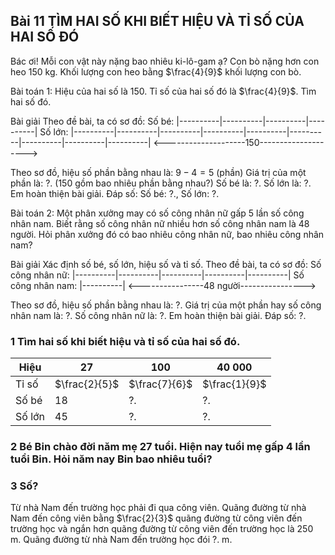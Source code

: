 ## Bài 11 TÌM HAI SỐ KHI BIẾT HIỆU VÀ TỈ SỐ CỦA HAI SỐ ĐÓ

Bác ơi! Mỗi con vật này nặng bao nhiêu ki-lô-gam ạ?
Con bò nặng hơn con heo 150 kg. Khối lượng con heo bằng $\frac{4}{9}$ khối lượng con bò.

Bài toán 1: Hiệu của hai số là 150. Tỉ số của hai số đó là $\frac{4}{9}$. Tìm hai số đó.

Bài giải
Theo đề bài, ta có sơ đồ:
Số bé: |----------|----------|----------|----------|
Số lớn: |----------|----------|----------|----------|----------|----------|----------|----------|----------|
                                         <--------------------150-------------------->

Theo sơ đồ, hiệu số phần bằng nhau là:
$9 - 4 = 5$ (phần)
Giá trị của một phần là:
?. (150 gồm bao nhiêu phần bằng nhau?)
Số bé là:
?.
Số lớn là:
?.
Em hoàn thiện bài giải.
Đáp số: Số bé: ?.,
Số lớn: ?.

Bài toán 2: Một phân xưởng may có số công nhân nữ gấp 5 lần số công nhân nam. Biết rằng số công nhân nữ nhiều hơn số công nhân nam là 48 người. Hỏi phân xưởng đó có bao nhiêu công nhân nữ, bao nhiêu công nhân nam?

Bài giải
Xác định số bé, số lớn, hiệu số và tỉ số.
Theo đề bài, ta có sơ đồ:
Số công nhân nữ: |----------|----------|----------|----------|----------|
Số công nhân nam: |----------|
                           <----------------48 người---------------->

Theo sơ đồ, hiệu số phần bằng nhau là:
?.
Giá trị của một phần hay số công nhân nam là:
?.
Số công nhân nữ là:
?.
Em hoàn thiện bài giải.
Đáp số: ?.

### 1 Tìm hai số khi biết hiệu và tỉ số của hai số đó.

| Hiệu | 27 | 100 | 40 000 |
|---|---|---|---|
| Tỉ số | $\frac{2}{5}$ | $\frac{7}{6}$ | $\frac{1}{9}$ |
| Số bé | 18 | ?. | ?. |
| Số lớn | 45 | ?. | ?. |

### 2 Bé Bin chào đời năm mẹ 27 tuổi. Hiện nay tuổi mẹ gấp 4 lần tuổi Bin. Hỏi năm nay Bin bao nhiêu tuổi?

### 3 Số?
Từ nhà Nam đến trường học phải đi qua công viên. Quãng đường từ nhà Nam đến công viên bằng $\frac{2}{3}$ quãng đường từ công viên đến trường học và ngắn hơn quãng đường từ công viên đến trường học là 250 m. Quãng đường từ nhà Nam đến trường học đói ?. m.

